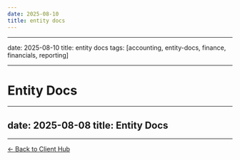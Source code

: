 ```yaml
---
date: 2025-08-10
title: entity docs
---
```

---
date: 2025-08-10
title: entity docs
tags: [accounting, entity-docs, finance, financials, reporting]

---
# Entity Docs

---
date: 2025-08-08
title: Entity Docs
---

---
[← Back to Client Hub](https://www.builtbyrays.com/Client-Vault/portal)
